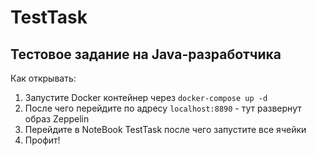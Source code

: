 # TestTask
## Тестовое задание на Java-разработчика

Как открывать: 
1. Запустите Docker контейнер через `docker-compose up -d`
2. После чего перейдите по адресу `localhost:8890` - тут развернут образ Zeppelin
3. Перейдите в NoteBook TestTask после чего запустите все ячейки
4. Профит!
